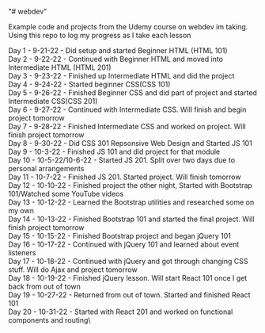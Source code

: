 "# webdev" 


Example code and projects from the Udemy course on webdev im taking. Using this repo to log my progress as I take each lesson

Day 1 - 9-21-22 - Did setup and started Beginner HTML (HTML 101)\
Day 2 - 9-22-22 - Continued with Beginner HTML and moved into Intermediate HTML (HTML 201)\
Day 3 - 9-23-22 - Finished up Intermediate HTML and did the project\
Day 4 - 9-24-22 - Started beginner CSS(CSS 101)\
Day 5 - 9-26-22 - Finished Beginner CSS and did part of project and started Intermediate CSS(CSS 201)\
Day 6 - 9-27-22 - Continued with Intermediate CSS. Will finish and begin project tomorrow\
Day 7 - 9-28-22 - Finished Intermediate CSS and worked on project. Will finish project tomorrow\
Day 8 - 9-30-22 - Did CSS 301 Repsonsive Web Design and Started JS 101\
Day 9 - 10-3-22 - Finished JS 101 and did project for that module\
Day 10 - 10-5-22/10-6-22 - Started JS 201. Split over two days due to personal arrangements\
Day 11 - 10-7-22 - Finished JS 201. Started project. Will finish tomorrow\
Day 12 - 10-10-22 - Finished project the other night, Started with Bootstrap 101/Watched some YouTube videos\
Day 13 - 10-12-22 - Learned the Bootstrap utilities and researched some on my own\
Day 14 - 10-13-22 - Finished Bootstrap 101 and started the final project. Will finish project tomorrow\
Day 15 - 10-15-22 - Finished Bootstrap project and began jQuery 101\
Day 16 - 10-17-22 - Continued with jQuery 101 and learned about event listeners\
Day 17 - 10-18-22 - Continued with jQuery and got through changing CSS stuff. Will do Ajax and project tomorrow\
Day 18 - 10-19-22 - Finished jQuery lesson. Will start React 101 once I get back from out of town\
Day 19 - 10-27-22 - Returned from out of town. Started and finished React 101\
Day 20 - 10-31-22 - Started with React 201 and worked on functional components and routing\